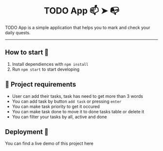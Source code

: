 <h1 align="center"> TODO App 📫 ➤ 📭
</h1>

TODO App is a simple application that helps you to mark and check your daily quests. 

---

## How to start 🚀

1. Install dependiences with `npm install`
2. Run `npm start` to start developing

## 📝 Project requirements 

- User can add their tasks, task has need to get more than 3 words
- You can add task by button `add task` or pressing `enter`
- You can make task priority to get it occured
- You can make task done to move it to done tasks table or delete it
- You can filter your tasks by all, active and done 

## Deployment 🚀

You can find a live demo of this project here
